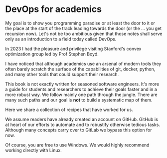 # DevOps for academics

My goal is to show you programming paradise or at least the door to it or the 
place at the start of the track leading towards the door (or the ... you get recursion now). 
Let's not be too ambitious given that those notes shall serve only as an introduction 
to a field today called DevOps.

In 2023 I had the pleasure and privilege visiting Stanford's convex optimization 
group led by Prof Stephen Boyd.

I have noticed that although academics use an arsenal of modern tools they often
barely scratch the surface of the capabilities of git, docker, python, and many other tools
that could support their research.

This book is not exactly written for seasoned software engineers. It's more a guide
for students and researchers to achieve their goals faster and in a more robust way.
We follow mainly one path through the jungle. There are many such paths and our goal 
is **not** to build a systematic map of them. 

Here we share a collection of recipes that have worked for us.

We assume readers have already created an account on GitHub. 
GitHub is at heart of our efforts to automate and to robustify otherwise tedious tasks.
Although many concepts carry over to GitLab we bypass this option for now. 

Of course, you are free to use Windows. We would highly recommend working directly with
Linux. 
